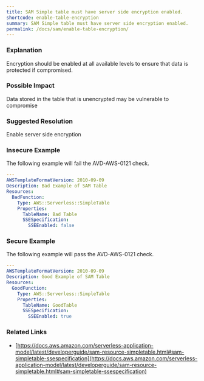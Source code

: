 ```yaml
---
title: SAM Simple table must have server side encryption enabled.
shortcode: enable-table-encryption
summary: SAM Simple table must have server side encryption enabled. 
permalink: /docs/sam/enable-table-encryption/
---
```


### Explanation

Encryption should be enabled at all available levels to ensure that data is protected if compromised.

### Possible Impact
Data stored in the table that is unencrypted may be vulnerable to compromise

### Suggested Resolution
Enable server side encryption


### Insecure Example

The following example will fail the AVD-AWS-0121 check.

```yaml
---
AWSTemplateFormatVersion: 2010-09-09
Description: Bad Example of SAM Table
Resources:
  BadFunction:
    Type: AWS::Serverless::SimpleTable
    Properties:
      TableName: Bad Table
      SSESpecification:
        SSEEnabled: false

```



### Secure Example

The following example will pass the AVD-AWS-0121 check.

```yaml
---
AWSTemplateFormatVersion: 2010-09-09
Description: Good Example of SAM Table
Resources:
  GoodFunction:
    Type: AWS::Serverless::SimpleTable
    Properties:
      TableName: GoodTable
      SSESpecification:
        SSEEnabled: true

```




### Related Links


- [https://docs.aws.amazon.com/serverless-application-model/latest/developerguide/sam-resource-simpletable.html#sam-simpletable-ssespecification](https://docs.aws.amazon.com/serverless-application-model/latest/developerguide/sam-resource-simpletable.html#sam-simpletable-ssespecification)


